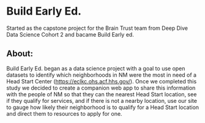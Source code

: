 # Build Early Ed.
Started as the capstone project for the Brain Trust team from Deep Dive Data Science Cohort 2 and bacame Build Early ed.

## About:
Build Early Ed. began as a data science project with a goal to use open datasets to identify which neighborhoods in NM were the most in need of a Head Start Center  (https://eclkc.ohs.acf.hhs.gov/). Once we completed this study we decided to create a companion web app to share this information with the people of NM so that they can the nearest Head Start location,  see if they qualify for services, and if there is not a nearby location, use our site to gauge how likely their neighborhood is to qualify for a Head Start location and direct them to resources to apply for one.


